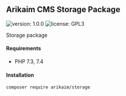 ## Arikaim CMS Storage Package
![version: 1.0.0](https://img.shields.io/github/release/arikaim/storage.svg)
![license: GPL3](https://img.shields.io/badge/License-GPLv3-blue.svg)
   
Storage package
  
  
#### Requirements 
  * PHP 7.3, 7.4


#### Installation

```sh
composer require arikaim/storage
```
